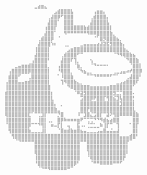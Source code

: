 ⠀⠀⠀⠀⠀⠀⠀⠀⠀⣀⣴⣶⣄⠀⠀⠀⠀⠀⠀⠀⠀⠀⠀⠀⠀⠀⠀⠀⠀⠀⠀⠀⠀⠀
⠀⠀⠀⠀⠀⠀⠀⠀⠀⠀⠀⠀⠀⠀⠀⣠⣾⣿⣿⣿⣧⠀⠀⠀⠀⠀⠀⢠⣶⣶⡄⠀⠀⠀⠀⠀⠀⠀⠀⠀⠀⠀
⠀⠀⠀⠀⠀⠀⠀⠀⠀⠀⠀⠀⠀⢀⣼⣿⡿⠋⣿⣿⣿⠀⠀⠀⠀⠀⢀⣾⣿⣿⣿⡄⠀⠀⠀⠀⠀⠀⠀⠀⠀⠀
⠀⠀⠀⠀⠀⠀⠀⠀⠀⠀⠀⠀⠀⣼⣿⣿⠁⠀⣿⣿⣿⠀⠀⠀⠀⠀⣼⣿⣿⣿⣿⣧⠀⠀⠀⠀⠀⠀⠀⠀⠀⠀
⠀⠀⠀⠀⠀⠀⠀⠀⠀⠀⠀⠀⢰⣿⣿⡏⠀⠀⣿⣿⣿⣿⣿⣿⣷⣾⣿⣿⣿⣿⣿⣿⡇⠀⠀⠀⠀⠀⠀⠀⠀⠀
⠀⠀⠀⠀⠀⠀⠀⠀⠀⠀⠀⠀⣼⣿⣿⠁⠀⠀⠻⠛⠛⠛⠛⠛⠛⠻⠿⠿⣿⣿⣿⣿⣷⡀⠀⠀⠀⠀⠀⠀⠀⠀
⠀⠀⠀⠀⠀⠀⠀⠀⠀⠀⢀⣾⣿⣿⡿⠀⠈⠀⠀⠀⠀⠀⠀⠀⠀⠀⠀⠈⠁⣿⡻⣿⣿⣿⣦⡀⠀⠀⠀⠀⠀⠀
⠀⠀⠀⠀⠀⠀⠀⠀⠀⠀⣼⣿⣿⣿⠱⠆⠀⠀⢀⡀⠀⠀⠀⣀⣤⣤⣤⣤⣴⣼⣽⣯⣻⣿⣿⣷⡄⠀⠀⠀⠀⠀
⠀⠀⠀⠀⠀⠀⠀⠀⠀⢸⣿⣿⣿⡇⠀⠀⠀⠀⠀⣠⣶⣿⣿⣿⣿⣿⣿⣿⣿⣿⣿⣿⣿⣿⣿⣿⣷⣄⠀⠀⠀⠀
⠀⠀⠀⠀⠀⠀⠀⠀⠀⣼⣿⣿⣿⡇⠀⠀⠀⢀⣾⣿⣿⣿⠋⠉⠀⠀⠀⠀⠀⠀⠀⠀⠀⠈⠙⠻⢿⣿⣷⣦⠀⠀
⠀⠀⠀⠀⠀⠀⠀⠀⢠⣿⣿⣿⣿⠃⠀⠀⠀⣼⣿⣿⠏⢹⡀⠀⠀⠀⢢⠀⠀⠀⠀⠀⠀⠀⠀⠀⠀⠙⣿⣿⣷⠀
⠀⠀⠀⣀⣤⣶⣶⣾⣿⣿⣿⣿⣿⡀⠀⠀⢠⣿⣿⣿⠀⠈⣷⡀⠀⠀⠈⠙⠒⠒⠒⠂⠀⠀⠀⠀⠀⠀⠈⣿⣿⡇
⠀⢠⣿⣿⣿⣿⣿⡿⣿⣿⣿⣿⣿⡇⠀⠀⠘⢿⣿⣿⡀⠀⠈⠳⣦⣀⡀⠀⠀⠀⠀⠀⠀⢀⣀⣠⣤⠴⠞⣿⣿⡿
⠀⣾⣿⣿⠋⠀⠀⢀⣿⣿⣿⣿⣿⡇⠀⠀⠁⠸⣿⣿⣷⠀⠀⠀⠀⠉⠉⠙⠛⠛⠛⠛⠋⠉⠁⠀⠀⢀⣼⣿⣿⠃
⢠⣿⣿⣿⣤⣤⣶⣾⣿⣿⣿⣿⣿⡇⠀⠀⠀⢹⠻⣿⣿⣷⣄⡀⠀⠀⠀⠀⠀⠀⠀⠀⠀⠀⣀⣠⣴⣿⣿⣿⠏⠀
⢸⣿⣿⣿⣿⣿⣿⣿⣿⣿⣿⣿⣿⣿⠀⠀⠀⠀⠀⠙⠿⣿⣿⣿⣿⣿⣶⣶⣶⣶⣶⣶⣿⣿⣿⣿⣿⣿⣿⠁⠀⠀
⣾⣿⣿⣿⣿⣿⣿⣿⣿⣿⣿⣿⣿⣿⡆⠀⠀⠀⠀⠀⠀⠈⠿⣽⣻⣿⣿⣿⣿⣿⣿⣿⣿⣻⣉⡉⣿⣿⣿⠄⠀⠀
⣿⣿⣿⣿⣿⣿⣿⣿⣿⣿⣿⣿⣿⣿⣇⠀⠀⠀⠀⠀⠀⠀⠀⣩⣿⣿⡿⠟⣿⣿⡏⢻⣿⣮⣹⢧⣿⣿⣿⡃⠀⠀
⣿⣿⣿⣿⣿⣿⣿⣿⣿⣿⣿⣿⣿⣿⣿⡄⠀⡀⠀⠀⠀⠀⠀⣿⣿⣿⣿⣿⣿⣿⣿⣿⣿⣿⣿⣹⣿⣿⣿⡇⠀⠀
⣿⣿⣿⣿⣿⣿⣿⣿⣿⣿⣿⣿⣿⣿⣿⣷⣀⠀⠀⠀⠀⠀⠀⣿⣿⡟⣿⣿⣿⣿⣿⣿⣿⣿⣿⣿⣿⣿⣿⣇⠀⠀
⢿⣿⣿⣿⣿⣿⣿⣏⠁⠉⢉⣹⡏⠉⠉⠉⡙⣿⠀⠀⠀⠀⠸⠉⣹⣿⣌⣩⣿⡏⠉⣽⠝⢻⣿⠿⠿⠿⠿⣿⣷⠀
⢸⣿⣿⣿⣿⣿⣿⣿⠀⠀⢸⣿⡇⢀⡀⠀⣿⡿⠷⠶⠶⠶⣶⠟⠉⢉⢉⠙⠙⠻⣾⣦⣴⣿⣿⠀⠀⠀⠀⣿⣿⠀
⠈⣿⣿⣿⣿⣿⣿⡿⠉⠉⠙⢻⡇⠀⠶⠤⡏⡇⠀⢤⠀⠀⣯⠠⠄⢈⣉⣁⣀⠷⢸⡏⠉⠀⢹⠀⠀⠀⠁⣿⡏⠀
⠀⢻⣿⣿⣿⣿⣿⣷⣀⣀⣀⣸⡇⠀⠀⠀⠈⣿⣶⣾⣷⣶⣿⣦⣤⣀⣀⣀⣠⣤⣿⣤⣬⣤⣼⠀⠀⠀⠀⣿⡇⠀
⠀⠀⢻⣿⣿⣿⣿⣿⣿⣿⣿⣿⣿⣿⣿⣿⣿⣿⣿⣿⣿⣿⣿⣿⣿⣿⣿⣿⣿⣿⣿⣿⣿⣿⣿⣤⣤⣤⣾⣿⠃⠀
⠀⠀⠀⠈⠙⠛⠛⠛⠛⣿⣿⣿⣿⣿⣿⣿⣿⣿⣿⣿⣿⣿⣿⠛⠛⣿⣿⣿⣿⣿⣿⣿⣿⣿⣿⣿⣿⡟⠉⠀⠀⠀
⠀⠀⠀⠀⠀⠀⠀⠀⠀⣿⣿⣿⣿⣿⣿⣿⣿⣿⣿⣿⣿⣿⣿⠀⠀⣿⣿⣿⣿⣿⣿⣿⣿⣿⣿⣿⣿⡇⠀⠀⠀⠀
⠀⠀⠀⠀⠀⠀⠀⠀⠀⢿⣿⣿⣿⣿⣿⣿⣿⣿⣿⣿⣿⣿⣿⠀⠀⢹⣿⣿⣿⣿⣿⣿⣿⣿⣿⣿⣿⠇⠀⠀⠀⠀
⠀⠀⠀⠀⠀⠀⠀⠀⠀⢸⣿⣿⣿⣿⣿⣿⣿⣿⣿⣿⣿⣿⣿⠀⠀⠈⢿⣿⣿⣿⣿⣿⣿⣿⣿⣿⡟⠀⠀⠀⠀⠀
⠀⠀⠀⠀⠀⠀⠀⠀⠀⠘⣿⣿⣿⣿⣿⣿⣿⣿⣿⣿⣿⡿⠃⠀⠀⠀⠈⠛⠛⠿⠿⠿⠿⠛⠛⠋⠀⠀⠀⠀⠀⠀
⠀⠀⠀⠀⠀⠀⠀⠀⠀⠀⠈⠙⠛⠻⠿⠿⠿⠿⠿⠛⠉⠀⠀
